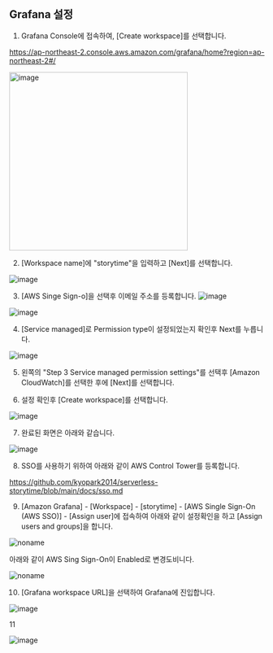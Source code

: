 ## Grafana 설정

1) Grafana Console에 접속하여, [Create workspace]를 선택합니다. 

https://ap-northeast-2.console.aws.amazon.com/grafana/home?region=ap-northeast-2#/

<img width="351" alt="image" src="https://user-images.githubusercontent.com/52392004/158274218-357fcbe4-5e05-4ac0-8e1e-90d7be0892db.png">

2) [Workspace name]에 "storytime"을 입력하고 [Next]를 선택합니다. 

![image](https://user-images.githubusercontent.com/52392004/158274423-ba56d7b9-7042-4f47-b1cf-b19e40cd9ed3.png)

3) [AWS Singe Sign-o]을 선택후 이메일 주소를 등록합니다. 
![image](https://user-images.githubusercontent.com/52392004/158274490-d7900722-e2e8-4d12-930e-e49dde347408.png)

![image](https://user-images.githubusercontent.com/52392004/158274868-364b1ff0-b7b2-4d33-b847-02ca56c6fcaa.png)

4) [Service managed]로 Permission type이 설정되었는지 확인후 Next를 누릅니다. 

![image](https://user-images.githubusercontent.com/52392004/158274798-903a5bb3-e8bc-4c43-a375-c42cf8b30fac.png)


5) 왼쪽의 "Step 3 Service managed permission settings"를 선택후 [Amazon CloudWatch]를 선택한 후에 [Next]를 선택합니다. 


6) 설정 확인후 [Create workspace]를 선택합니다. 

![image](https://user-images.githubusercontent.com/52392004/158275320-8cad380f-c07c-4831-8e0f-8e3382875b3d.png)

7) 완료된 화면은 아래와 같습니다. 

![image](https://user-images.githubusercontent.com/52392004/158275516-4067c020-9a4d-4083-b6cc-ef3801eb10ec.png)


8) SSO를 사용하기 위하여 아래와 같이 AWS Control Tower를 등록합니다. 

https://github.com/kyopark2014/serverless-storytime/blob/main/docs/sso.md

9) [Amazon Grafana] - [Workspace] - [storytime] - [AWS Single Sign-On (AWS SSO)] - [Assign user]에 접속하여 아래와 같이 설정확인을 하고 [Assign users and groups]을 합니다. 


![noname](https://user-images.githubusercontent.com/52392004/158282733-77db9353-156a-42a3-9cf2-a2fcbe2ebcdc.png)

아래와 같이 AWS Sing Sign-On이 Enabled로 변경도비니다. 

![noname](https://user-images.githubusercontent.com/52392004/158282882-c3a4e621-1603-4a4d-97fa-8ec1b0dd55dd.png)

10) [Grafana workspace URL]을 선택하여 Grafana에 진입합니다. 

![image](https://user-images.githubusercontent.com/52392004/158276132-b7e33b04-945b-45d8-aeab-f461cae6b6ba.png)

11

![image](https://user-images.githubusercontent.com/52392004/158275598-ea63a232-3942-45e9-a749-008bc5047b0f.png)

